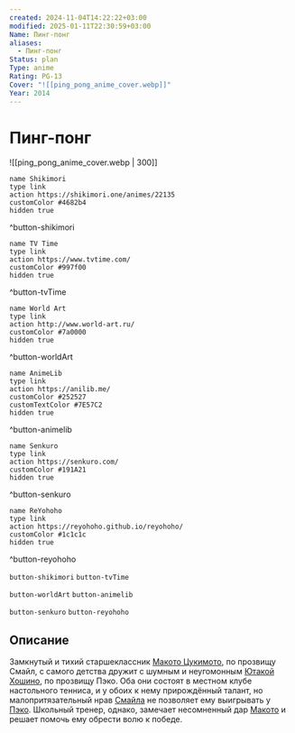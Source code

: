 ```yaml
---
created: 2024-11-04T14:22:22+03:00
modified: 2025-01-11T22:30:59+03:00
Name: Пинг-понг
aliases:
  - Пинг-понг
Status: plan
Type: anime
Rating: PG-13
Cover: "![[ping_pong_anime_cover.webp]]"
Year: 2014
---
```


# Пинг-понг

![[ping_pong_anime_cover.webp | 300]]

```button
name Shikimori
type link
action https://shikimori.one/animes/22135
customColor #4682b4
hidden true
```
^button-shikimori

```button
name TV Time
type link
action https://www.tvtime.com/
customColor #997f00
hidden true
```
^button-tvTime

```button
name World Art
type link
action http://www.world-art.ru/
customColor #7a0000
hidden true
```
^button-worldArt

```button
name AnimeLib
type link
action https://anilib.me/
customColor #252527
customTextColor #7E57C2
hidden true
```
^button-animelib

```button
name Senkuro
type link
action https://senkuro.com/
customColor #191A21
hidden true
```
^button-senkuro

```button
name ReYohoho
type link
action https://reyohoho.github.io/reyohoho/
customColor #1c1c1c
hidden true
```
^button-reyohoho

`button-shikimori` `button-tvTime`

`button-worldArt` `button-animelib`

`button-senkuro` `button-reyohoho`

## Описание

Замкнутый и тихий старшеклассник [Макото Цукимото](https://shikimori.one/characters/20325-makoto-tsukimoto), по прозвищу Смайл, с самого детства дружит с шумным и неугомонным [Ютакой Хошино](https://shikimori.one/characters/20326-yutaka-hoshino), по прозвищу Пэко. Оба они состоят в местном клубе настольного тенниса, и у обоих к нему прирождённый талант, но малопритязательный нрав [Смайла](https://shikimori.one/characters/20325-makoto-tsukimoto) не позволяет ему выигрывать у [Пэко](https://shikimori.one/characters/20326-yutaka-hoshino). Школьный тренер, однако, замечает несомненный дар [Макото](https://shikimori.one/characters/20325-makoto-tsukimoto) и решает помочь ему обрести волю к победе.
